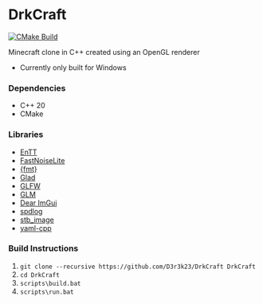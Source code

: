 # DrkCraft

[![CMake Build](https://github.com/D3r3k23/DrkCraft/actions/workflows/cmake_build.yaml/badge.svg)](https://github.com/D3r3k23/DrkCraft/actions/workflows/cmake_build.yaml)

Minecraft clone in C++ created using an OpenGL renderer

* Currently only built for Windows

### Dependencies
* C++ 20
* CMake

### Libraries
* [EnTT](https://github.com/skypjack/entt)
* [FastNoiseLite](https://github.com/Auburn/FastNoiseLite)
* [{fmt}](https://github.com/fmtlib/fmt)
* [Glad](https://github.com/Dav1dde/glad)
* [GLFW](https://github.com/glfw/glfw)
* [GLM](https://github.com/g-truc/glm)
* [Dear ImGui](https://github.com/ocornut/imgui)
* [spdlog](https://github.com/gabime/spdlog)
* [stb_image](https://github.com/nothings/stb)
* [yaml-cpp](https://github.com/jbeder/yaml-cpp)

### Build Instructions
1. `git clone --recursive https://github.com/D3r3k23/DrkCraft DrkCraft`
2. `cd DrkCraft`
4. `scripts\build.bat`
5. `scripts\run.bat`
